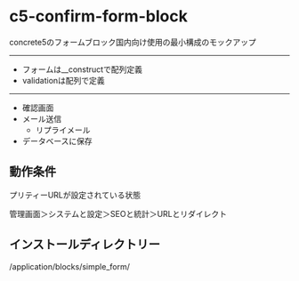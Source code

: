 # c5-confirm-form-block

concrete5のフォームブロック国内向け使用の最小構成のモックアップ**** フォームは__constructで配列定義* validationは配列で定義**** 確認画面* メール送信  - リプライメール* データベースに保存

## 動作条件
プリティーURLが設定されている状態管理画面＞システムと設定＞SEOと統計＞URLとリダイレクト

## インストールディレクトリー

/application/blocks/simple_form/